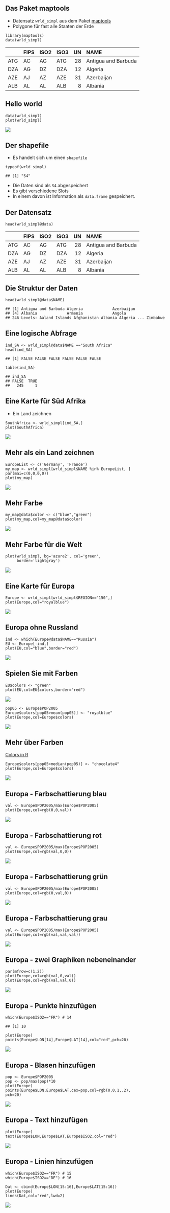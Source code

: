 Das Paket maptools
------------------

-   Datensatz `wrld_simpl` aus dem Paket
    [maptools](https://cran.r-project.org/web/packages/maptools/index.html)
-   Polygone für fast alle Staaten der Erde

<!-- -->

    library(maptools)
    data(wrld_simpl)

<table>
<thead>
<tr class="header">
<th align="left"></th>
<th align="left">FIPS</th>
<th align="left">ISO2</th>
<th align="left">ISO3</th>
<th align="right">UN</th>
<th align="left">NAME</th>
</tr>
</thead>
<tbody>
<tr class="odd">
<td align="left">ATG</td>
<td align="left">AC</td>
<td align="left">AG</td>
<td align="left">ATG</td>
<td align="right">28</td>
<td align="left">Antigua and Barbuda</td>
</tr>
<tr class="even">
<td align="left">DZA</td>
<td align="left">AG</td>
<td align="left">DZ</td>
<td align="left">DZA</td>
<td align="right">12</td>
<td align="left">Algeria</td>
</tr>
<tr class="odd">
<td align="left">AZE</td>
<td align="left">AJ</td>
<td align="left">AZ</td>
<td align="left">AZE</td>
<td align="right">31</td>
<td align="left">Azerbaijan</td>
</tr>
<tr class="even">
<td align="left">ALB</td>
<td align="left">AL</td>
<td align="left">AL</td>
<td align="left">ALB</td>
<td align="right">8</td>
<td align="left">Albania</td>
</tr>
</tbody>
</table>

Hello world
-----------

    data(wrld_simpl)
    plot(wrld_simpl)

![](maptools_files/figure-markdown_strict/unnamed-chunk-4-1.png)<!-- -->

Der shapefile
-------------

-   Es handelt sich um einen `shapefile`

<!-- -->

    typeof(wrld_simpl)

    ## [1] "S4"

-   Die Daten sind als `S4` abgespeichert
-   Es gibt verschiedene Slots
-   In einem davon ist Information als `data.frame` gespeichert.

Der Datensatz
-------------

    head(wrld_simpl@data)

<table>
<thead>
<tr class="header">
<th align="left"></th>
<th align="left">FIPS</th>
<th align="left">ISO2</th>
<th align="left">ISO3</th>
<th align="right">UN</th>
<th align="left">NAME</th>
</tr>
</thead>
<tbody>
<tr class="odd">
<td align="left">ATG</td>
<td align="left">AC</td>
<td align="left">AG</td>
<td align="left">ATG</td>
<td align="right">28</td>
<td align="left">Antigua and Barbuda</td>
</tr>
<tr class="even">
<td align="left">DZA</td>
<td align="left">AG</td>
<td align="left">DZ</td>
<td align="left">DZA</td>
<td align="right">12</td>
<td align="left">Algeria</td>
</tr>
<tr class="odd">
<td align="left">AZE</td>
<td align="left">AJ</td>
<td align="left">AZ</td>
<td align="left">AZE</td>
<td align="right">31</td>
<td align="left">Azerbaijan</td>
</tr>
<tr class="even">
<td align="left">ALB</td>
<td align="left">AL</td>
<td align="left">AL</td>
<td align="left">ALB</td>
<td align="right">8</td>
<td align="left">Albania</td>
</tr>
</tbody>
</table>

Die Struktur der Daten
----------------------

    head(wrld_simpl@data$NAME)

    ## [1] Antigua and Barbuda Algeria             Azerbaijan         
    ## [4] Albania             Armenia             Angola             
    ## 246 Levels: Aaland Islands Afghanistan Albania Algeria ... Zimbabwe

Eine logische Abfrage
---------------------

    ind_SA <- wrld_simpl@data$NAME =="South Africa"
    head(ind_SA)

    ## [1] FALSE FALSE FALSE FALSE FALSE FALSE

    table(ind_SA)

    ## ind_SA
    ## FALSE  TRUE 
    ##   245     1

Eine Karte für Süd Afrika
-------------------------

-   Ein Land zeichnen

<!-- -->

    SouthAfrica <- wrld_simpl[ind_SA,]
    plot(SouthAfrica)

![](maptools_files/figure-markdown_strict/unnamed-chunk-11-1.png)<!-- -->

Mehr als ein Land zeichnen
--------------------------

    EuropeList <- c('Germany', 'France')
    my_map <- wrld_simpl[wrld_simpl$NAME %in% EuropeList, ]
    par(mai=c(0,0,0,0))
    plot(my_map)

![](maptools_files/figure-markdown_strict/unnamed-chunk-12-1.png)<!-- -->

Mehr Farbe
----------

    my_map@data$color <- c("blue","green")
    plot(my_map,col=my_map@data$color)

![](maptools_files/figure-markdown_strict/unnamed-chunk-13-1.png)<!-- -->

Mehr Farbe für die Welt
-----------------------

    plot(wrld_simpl, bg='azure2', col='green',
         border='lightgray')

![](maptools_files/figure-markdown_strict/unnamed-chunk-14-1.png)<!-- -->

Eine Karte für Europa
---------------------

    Europe <- wrld_simpl[wrld_simpl$REGION=="150",]
    plot(Europe,col="royalblue")

![](maptools_files/figure-markdown_strict/unnamed-chunk-15-1.png)<!-- -->

Europa ohne Russland
--------------------

    ind <- which(Europe@data$NAME=="Russia")
    EU <- Europe[-ind,]
    plot(EU,col="blue",border="red")

![](maptools_files/figure-markdown_strict/unnamed-chunk-16-1.png)<!-- -->

Spielen Sie mit Farben
----------------------

    EU$colors <- "green"
    plot(EU,col=EU$colors,border="red")

![](maptools_files/figure-markdown_strict/unnamed-chunk-17-1.png)<!-- -->

    pop05 <- Europe$POP2005
    Europe$colors[pop05>mean(pop05)] <- "royalblue"
    plot(Europe,col=Europe$colors)

![](maptools_files/figure-markdown_strict/unnamed-chunk-17-2.png)<!-- -->

Mehr über Farben
----------------

[Colors in R](http://www.stat.columbia.edu/~tzheng/files/Rcolor.pdf)

    Europe$colors[pop05>median(pop05)] <- "chocolate4"
    plot(Europe,col=Europe$colors)

![](maptools_files/figure-markdown_strict/unnamed-chunk-18-1.png)<!-- -->

Europa - Farbschattierung blau
------------------------------

    val <- Europe$POP2005/max(Europe$POP2005)
    plot(Europe,col=rgb(0,0,val))

![](maptools_files/figure-markdown_strict/unnamed-chunk-19-1.png)<!-- -->

Europa - Farbschattierung rot
-----------------------------

    val <- Europe$POP2005/max(Europe$POP2005)
    plot(Europe,col=rgb(val,0,0))

![](maptools_files/figure-markdown_strict/unnamed-chunk-20-1.png)<!-- -->

Europa - Farbschattierung grün
------------------------------

    val <- Europe$POP2005/max(Europe$POP2005)
    plot(Europe,col=rgb(0,val,0))

![](maptools_files/figure-markdown_strict/unnamed-chunk-21-1.png)<!-- -->

Europa - Farbschattierung grau
------------------------------

    val <- Europe$POP2005/max(Europe$POP2005)
    plot(Europe,col=rgb(val,val,val))

![](maptools_files/figure-markdown_strict/unnamed-chunk-22-1.png)<!-- -->

Europa - zwei Graphiken nebeneinander
-------------------------------------

    par(mfrow=c(1,2))
    plot(Europe,col=rgb(val,0,val))
    plot(Europe,col=rgb(val,val,0))

![](maptools_files/figure-markdown_strict/unnamed-chunk-23-1.png)<!-- -->

Europa - Punkte hinzufügen
--------------------------

    which(Europe$ISO2=="FR") # 14

    ## [1] 10

    plot(Europe)
    points(Europe$LON[14],Europe$LAT[14],col="red",pch=20)

![](maptools_files/figure-markdown_strict/unnamed-chunk-24-1.png)<!-- -->

Europa - Blasen hinzufügen
--------------------------

    pop <- Europe$POP2005
    pop <- pop/max(pop)*10
    plot(Europe)
    points(Europe$LON,Europe$LAT,cex=pop,col=rgb(0,0,1,.2),
    pch=20)

![](maptools_files/figure-markdown_strict/unnamed-chunk-25-1.png)<!-- -->

Europa - Text hinzufügen
------------------------

    plot(Europe)
    text(Europe$LON,Europe$LAT,Europe$ISO2,col="red")

![](maptools_files/figure-markdown_strict/unnamed-chunk-26-1.png)<!-- -->

Europa - Linien hinzufügen
--------------------------

    which(Europe$ISO2=="FR") # 15
    which(Europe$ISO2=="DE") # 16

    Dat <- cbind(Europe$LON[15:16],Europe$LAT[15:16])
    plot(Europe)
    lines(Dat,col="red",lwd=2)

![](maptools_files/figure-markdown_strict/unnamed-chunk-28-1.png)<!-- -->
